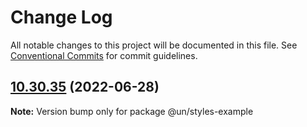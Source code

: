 # Change Log

All notable changes to this project will be documented in this file.
See [Conventional Commits](https://conventionalcommits.org) for commit guidelines.

## [10.30.35](https://github.com/carbon-design-system/carbon/compare/@un/styles-example@10.30.34...@un/styles-example@10.30.35) (2022-06-28)

**Note:** Version bump only for package @un/styles-example

